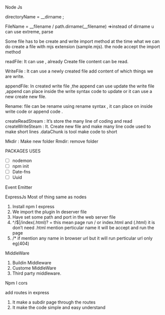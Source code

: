 Node Js



directoryName = __dirname ;

FileName = __filename / path.dirname(__filename) =>instead of dirname u can use extreme, parse

Some file has to be create and write import method at the time what we can do create a file with mjs extension (sample.mjs). the node accept the import method


readFile: It can use , already Create file content can be read.

WriteFile : It can use a newly created file add content of which things we are write.

appendFile: In created write file ,the append can use update the write file ,append can place inside the write syntax code  to update or it can use a new create new file.

Rename: file can be rename using rename syntax , it can place on inside write code or append code .

createReadStream :  It’s store the many line of coding and read
createWriteSteam : It. Create new file and make many line code used to make short lines .dataChunk  is tool make code to short

Mkdir : Make new folder
Rmdir: remove folder




PACKAGES USES
 
- [ ] nodemon
- [ ] npm init 
- [ ] Date-fns
- [ ] Uuid

Event Emitter 



ExpressJs
 Most of thing same as nodes

1. Install  npm I express
2. We import the plugin In deserver file
3. Have set some path and port in the web server file
4. ^/$|/index(.html)? =  this mean page run / or index.html and (.html) it is don’t need .html mention perticular name it will be accept and run the page
5. /* if mention any name in browser url but it will run perticular url only eg(404) 

MiddleWare
1. Buildin Middleware
2. Custome MiddleWare
3. Third party middleware. 

Npm I cors

add routes in express
1. It make a subdir page through the routes 
2. It make the code simple and easy understand

